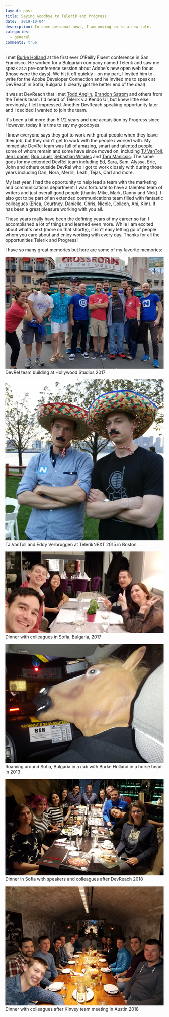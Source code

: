 ```yaml
---
layout: post
title: Saying Goodbye to Telerik and Progress
date: '2019-10-04'
description: In some personal news, I am moving on to a new role.
categories:
  - general
comments: true
---
```


I met [Burke Holland](https://twitter.com/burkeholland) at the first ever O'Reilly Fluent conference in San Francisco. He worked for a Bulgarian company named Telerik and saw me speak at a pre-conference session about Adobe's new open web focus (those were the days). We hit it off quickly - on my part, I invited him to write for the Adobe Developer Connection and he invited me to speak at DevReach in Sofia, Bulgaria (I clearly got the better end of the deal).

It was at DevReach that I met [Todd Anglin](https://twitter.com/toddanglin), [Brandon Satrom](https://twitter.com/brandonsatrom) and others from the Telerik team. I'd heard of Telerik via Kendo UI, but knew little else previously. I left impressed. Another DevReach speaking opportunity later and I decided I wanted to join the team.

It's been a bit more than 5 1/2 years and one acquisition by Progress since. However, today it is time to say my goodbyes.

I know everyone says they got to work with great people when they leave their job, but they didn't get to work with the people _I_ worked with. My immediate DevRel team was full of amazing, smart and talented people, some of whom remain and some have since moved on, including [TJ VanToll](https://twitter.com/tjvantoll), [Jen Looper](https://twitter.com/jenlooper), [Rob Lauer](https://twitter.com/RobLauer), [Sebastian Witalec](https://twitter.com/sebawita) and [Tara Manicsic](https://twitter.com/Tzmanics). The same goes for my extended DevRel team including Ed, Sara, Sam, Alyssa, Eric, John and others outside DevRel who I got to work closely with during those years including Dan, Nora, Merrill, Leah, Tejas, Carl and more.

My last year, I had the opportunity to help lead a team with the marketing and communications department. I was fortunate to have a talented team of writers and just overall good people (thanks Mike, Mark, Danny and Nick). I also got to be part of an extended communications team filled with fantastic colleagues (Erica, Courtney, Danielle, Chris, Nicole, Colleen, Ani, Kim). It has been a great pleasure working with you all.

These years really have been the defining years of my career so far. I accomplished a lot of things and learned even more. While I am excited about what's next (more on that shortly), it isn't easy letting go of people whom you care about and enjoy working with every day. Thanks for all the opportunities Telerik and Progress!

I have so many great memories but here are some of my favorite memories:

![DevRel team building at Hollywood Studios](/images/posts/adiosprogress/disney.jpg)<br>
DevRel team building at Hollywood Studios 2017

![TJ VanToll and Eddy Verbruggen at TelerikNEXT](/images/posts/adiosprogress/teleriknext.jpg)<br>
TJ VanToll and Eddy Verbruggen at TelerikNEXT 2015 in Boston

![DevRel team members in Sofia](/images/posts/adiosprogress/sofia.jpg)<br>
Dinner with colleagues in Sofia, Bulgaria, 2017

![Roaming Sofia with horsehead Burke](/images/posts/adiosprogress/horse.jpg)
Roaming around Sofia, Bulgaria in a cab with Burke Holland in a horse head in 2013

![DevReach 2018 dinner with speakers and colleagues](/images/posts/adiosprogress/devreach.jpg)
Dinner in Sofia with speakers and colleagues after DevReach 2018

![Dinner with colleagues in Austin 2018](/images/posts/adiosprogress/kinvey.jpg)
Dinner with colleagues after Kinvey team meeting in Austin 2018